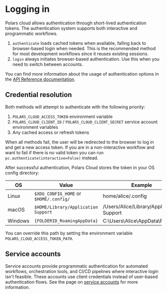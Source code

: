 # Logging in

Polars cloud allows authentication through short-lived authentication tokens. The authentication system supports both interactive and programmatic workflows.

1. `authenticate` loads cached tokens when available, falling back to browser-based login when needed. This is the recommended method for most development workflows since it reuses existing sessions.
2. `login` always initiates browser-based authentication. Use this when you need to switch between accounts.

You can find more information about the usage of authentication options in the [API Reference documentation](https://docs.cloud.pola.rs/reference/auth/index.html).

## Credential resolution

Both methods will attempt to authenticate with the following priority:

1. `POLARS_CLOUD_ACCESS_TOKEN` environment variable
2. `POLARS_CLOUD_CLIENT_ID` / `POLARS_CLOUD_CLIENT_SECRET` service account environment variables
3. Any cached access or refresh tokens

When all methods fail, the user will be redirected to the browser to log in and get a new access
token. If you are in a non-interactive workflow and want to fail if there is no valid token you can
run `pc.authenticate(interactive=False)` instead.

After successful authentication, Polars Cloud stores the token in your OS config directory:

| OS      | Value                                  | Example                                  |
| ------- | -------------------------------------- | ---------------------------------------- |
| Linux   | `$XDG_CONFIG_HOME` or `$HOME/.config/` | home/alice/.config                       |
| macOS   | `$HOME/Library/Application Support`    | /Users/Alice/Library/Application Support |
| Windows | `{FOLDERID_RoamingAppData}`            | C:\Users\Alice\AppData\Roaming           |

You can override this path by setting the environment variable `POLARS_CLOUD_ACCESS_TOKEN_PATH`.

## Service accounts

Service accounts provide programmatic authentication for automated workflows, orchestration tools, and CI/CD pipelines where interactive login isn't feasible. These accounts use client credentials instead of user-based authentication flows. See the page on [service accounts](service-accounts.md) for more information.
